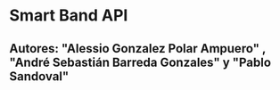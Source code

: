 # Smart Band API 
## Autores: "Alessio Gonzalez Polar Ampuero" , "André Sebastián Barreda Gonzales" y "Pablo Sandoval"